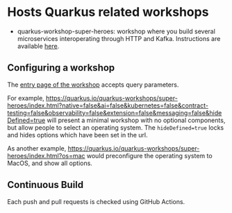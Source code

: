 # Hosts Quarkus related workshops

* quarkus-workshop-super-heroes: workshop where you build several microservices interoperating through HTTP and Kafka.
  Instructions are available [here](https://quarkus.io/quarkus-workshops/super-heroes/).

## Configuring a workshop

The [entry page of the workshop](https://quarkus.io/quarkus-workshops/super-heroes/) accepts query parameters.

For
example, https://quarkus.io/quarkus-workshops/super-heroes/index.html?native=false&ai=false&kubernetes=false&contract-testing=false&observability=false&extension=false&messaging=false&hideDefined=true
will
present a minimal workshop with no optional components, but allow people to select an operating system.
The `hideDefined=true` locks and hides options which have been set in the url.

As another example, https://quarkus.io/quarkus-workshops/super-heroes/index.html?os=mac would preconfigure the operating
system to MacOS,
and show all options.

## Continuous Build

Each push and pull requests is checked using GitHub Actions.